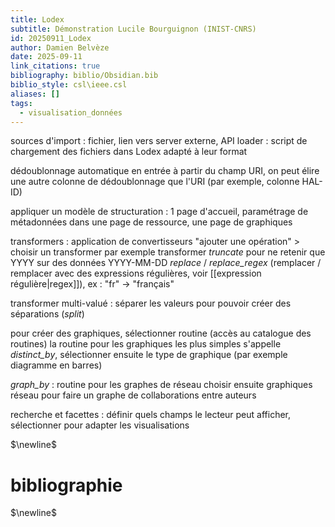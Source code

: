 ```yaml
---
title: Lodex
subtitle: Démonstration Lucile Bourguignon (INIST-CNRS)
id: 20250911_Lodex
author: Damien Belvèze
date: 2025-09-11
link_citations: true
bibliography: biblio/Obsidian.bib
biblio_style: csl\ieee.csl
aliases: []
tags:
  - visualisation_données
---
```

sources d'import : fichier, lien vers server externe, API
loader : script de chargement des fichiers dans Lodex adapté à leur format

dédoublonnage automatique en entrée à partir du champ URI, on peut élire une autre colonne de dédoublonnage que l'URI (par exemple, colonne HAL-ID)

appliquer un modèle de structuration : 1 page d'accueil, paramétrage de métadonnées dans une page de ressource, une page de graphiques

transformers : application de convertisseurs
"ajouter une opération" > choisir un transformer
par exemple transformer *truncate* pour ne retenir que YYYY sur des données YYYY-MM-DD 
*replace* / *replace_regex* (remplacer / remplacer avec des expressions régulières, voir [[expression régulière|regex]]), ex : "fr" -> "français"

transformer multi-valué : séparer les valeurs pour pouvoir créer des séparations (*split*)

pour créer des graphiques, sélectionner routine (accès au catalogue des routines)
la routine pour les graphiques les plus simples s'appelle *distinct_by*, sélectionner ensuite le type de graphique (par exemple diagramme en barres)

*graph_by* : routine pour les graphes de réseau
choisir ensuite graphiques réseau pour faire un graphe de collaborations entre auteurs

recherche et facettes : définir quels champs le lecteur peut afficher, sélectionner pour adapter les visualisations



$\newline$
# bibliographie
$\newline$






